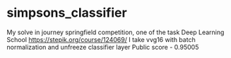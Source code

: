 # simpsons_classifier
My solve in  journey springfield competition, one of the task Deep Learning School https://stepik.org/course/124069/
I take vvg16 with batch normalization and unfreeze classifier layer
Public score - 0.95005
